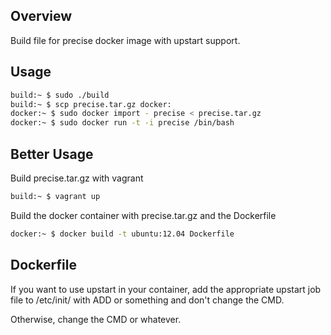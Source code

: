 ## Overview
Build file for precise docker image with upstart support.

## Usage
```bash
build:~ $ sudo ./build
build:~ $ scp precise.tar.gz docker:
docker:~ $ sudo docker import - precise < precise.tar.gz
docker:~ $ sudo docker run -t -i precise /bin/bash
```

## Better Usage
Build precise.tar.gz with vagrant
```bash
build:~ $ vagrant up
```
Build the docker container with precise.tar.gz and the Dockerfile
```bash
docker:~ $ docker build -t ubuntu:12.04 Dockerfile
```

## Dockerfile
If you want to use upstart in your container, add the appropriate upstart job
file to /etc/init/ with ADD or something and don't change the CMD.

Otherwise, change the CMD or whatever.
